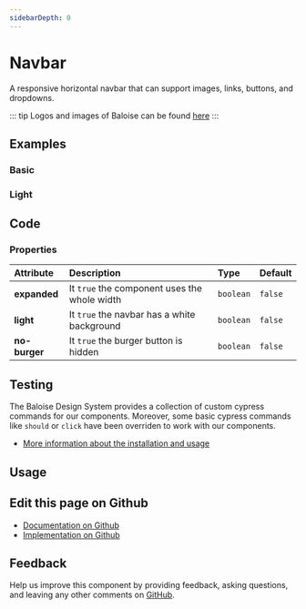 ```yaml
---
sidebarDepth: 0
---
```


# Navbar


<!-- START: human documentation top -->

A responsive horizontal navbar that can support images, links, buttons, and dropdowns.

::: tip
Logos and images of Baloise can be found [here](https://www.baloise.com/de/home/ueber-uns/wer-wir-sind/bilder-logos.html)
:::

<!-- END: human documentation top -->

<ClientOnly><docs-component-tabs></docs-component-tabs></ClientOnly>


## Examples

### Basic

<ClientOnly><docs-demo-bal-navbar-72></docs-demo-bal-navbar-72></ClientOnly>


### Light

<ClientOnly><docs-demo-bal-navbar-73></docs-demo-bal-navbar-73></ClientOnly>



## Code



### Properties


| Attribute     | Description                                  | Type                 | Default            |
| :------------ | :------------------------------------------- | :------------------- | :----------------- |
| **expanded**  | It `true` the component uses the whole width | <code>boolean</code> | <code>false</code> |
| **light**     | It `true` the navbar has a white background  | <code>boolean</code> | <code>false</code> |
| **no-burger** | It `true` the burger button is hidden        | <code>boolean</code> | <code>false</code> |

## Testing

The Baloise Design System provides a collection of custom cypress commands for our components. Moreover, some basic cypress commands like `should` or `click` have been overriden to work with our components.

- [More information about the installation and usage](/components/tooling/testing.html)

## Usage

<!-- START: human documentation usage -->

<!-- END: human documentation usage -->



## Edit this page on Github

* [Documentation on Github](https://github.com/baloise/design-system/blob/master/docs/src/components/components/bal-navbar.md)
* [Implementation on Github](https://github.com/baloise/design-system/blob/master/packages/components/src/components/bal-navbar)

## Feedback

Help us improve this component by providing feedback, asking questions, and leaving any other comments on [GitHub](https://github.com/baloise/design-system/issues/new).

